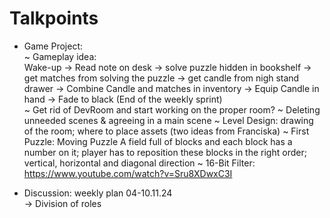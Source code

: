 # Talkpoints
- Game Project:  
~ Gameplay idea:  
Wake-up -> Read note on desk -> solve puzzle hidden in bookshelf -> get matches from solving the puzzle -> get candle from nigh stand drawer -> Combine Candle and matches in inventory -> Equip Candle in hand -> Fade to black (End of the weekly sprint)  
~ Get rid of DevRoom and start working on the proper room?
~ Deleting unneeded scenes & agreeing in a main scene
~ Level Design: drawing of the room; where to place assets (two ideas from Franciska)
~ First Puzzle: Moving Puzzle
A field full of blocks and each block has a number on it; player has to reposition these blocks in the right order; vertical, horizontal and diagonal direction
~ 16-Bit Filter: https://www.youtube.com/watch?v=Sru8XDwxC3I
  
- Discussion: weekly plan 04-10.11.24  
-> Division of roles  
